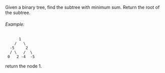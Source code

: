 Given a binary tree, find the subtree with minimum sum. Return the root of the subtree.


###### Example:
```
      1
    /   \
  -5     2
  / \   /  \
 0   2 -4  -5
```

return the node 1.
